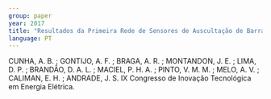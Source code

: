 ```yaml
---
group: paper
year: 2017
title: "Resultados da Primeira Rede de Sensores de Auscultação de Barragens Sem Fio, Autonômica e de Baixo Custo da Cemig GT"
language: PT
---
```


CUNHA, A. B. ; GONTIJO, A. F. ; BRAGA, A. R. ; MONTANDON, J. E. ; LIMA, D. P. ; BRANDÃO, D. A. L. ; MACIEL, P. H. A. ; PINTO, V. M. M. ; MELO, A. V. ; CALIMAN, E. H. ; ANDRADE, J. S. IX Congresso de Inovação Tecnológica em Energia Elétrica.
